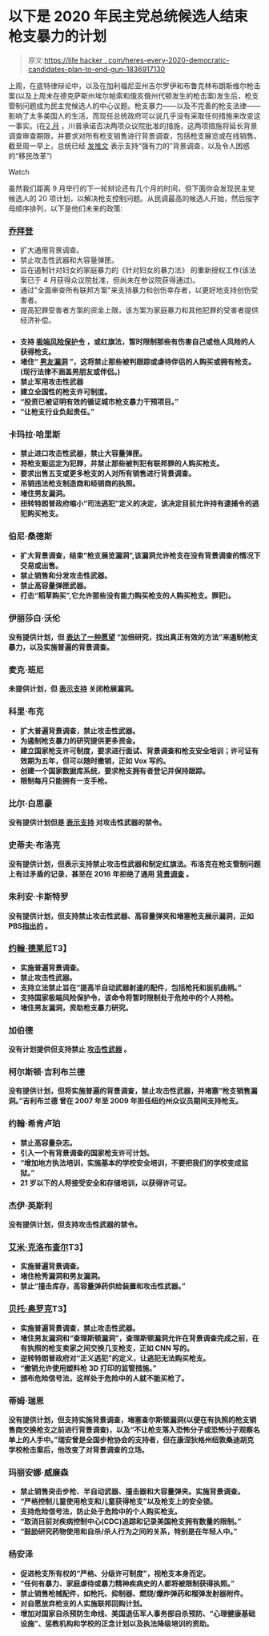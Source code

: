 # 以下是 2020 年民主党总统候选人结束枪支暴力的计划

> 原文:[https://life hacker . com/heres-every-2020-democratic-candidates-plan-to-end-gun-1836917130](https://lifehacker.com/heres-every-2020-democratic-candidates-plan-to-end-gun-1836917130)

上周，在底特律辩论中，以及在加利福尼亚州吉尔罗伊和布鲁克林布朗斯维尔枪击案(以及上周末在德克萨斯州埃尔帕索和俄亥俄州代顿发生的枪击案)发生后，枪支管制问题成为民主党候选人的中心议题。枪支暴力——以及不完善的枪支法律——影响了太多美国人的生活，而现任总统政府可以说几乎没有采取任何措施来改变这一事实。(在[2 月](https://www.cnbc.com/2019/02/28/house-passes-gun-control-background-check-bill-trump-pledges-to-veto.html) ，川普承诺否决两项众议院批准的措施，这两项措施将延长背景调查审查期限，并要求对所有枪支销售进行背景调查，包括枪支展览或在线销售。截至周一早上，总统已经 [发推文](https://twitter.com/realDonaldTrump/status/1158330512341164032) 表示支持“强有力的”背景调查，以及令人困惑的“移民改革”)

Watch

虽然我们距离 9 月举行的下一轮辩论还有几个月的时间，但下面你会发现民主党候选人的 20 项计划，以解决枪支控制问题。从民调最高的候选人开始，然后按字母顺序排列，以下是他们未来的政策:

### [乔拜登](https://joebiden.com/justice/)

*   扩大通用背景调查。
*   禁止攻击性武器和大容量弹匣。
*   旨在遏制针对妇女的家庭暴力的《针对妇女的暴力法》 的重新授权工作(该法案已于 4 月获得众议院批准，但尚未在参议院获得通过)。
*   通过"全面审查所有联邦方案"来支持暴力和创伤幸存者，以更好地支持创伤受害者。
*   提高犯罪受害者方案的资金上限，该方案为家庭暴力和其他犯罪的受害者提供经济补偿。

### [](https://peteforamerica.com/issues/)

*   **支持 [极端风险保护令](https://gunresponsibility.org/solution/erpo/) ，或红旗法，暂时限制那些有伤害自己或他人风险的人获得枪支。**
*   **堵住“ [男友漏洞](https://www.nytimes.com/2019/04/01/us/politics/nra-domestic-violence-congress.html) ”，这将禁止那些被判跟踪或虐待伴侣的人购买或拥有枪支。(现行法律不涵盖男朋友或伴侣。)**
*   **禁止军用攻击性武器**
*   **建立全国性的枪支许可制度。**
*   **“投资已被证明有效的循证城市枪支暴力干预项目。”**
*   **“让枪支行业负起责任。”**

### **卡玛拉·哈里斯**

*   **禁止进口攻击性武器，禁止大容量弹匣。**
*   **将枪支贩运定为犯罪，并禁止那些被判犯有联邦罪的人购买枪支。**
*   **要求出售五支或更多枪支的人对所有销售进行背景调查。**
*   **吊销违法枪支制造商和经销商的执照。**
*   **堵住男友漏洞。**
*   **扭转特朗普政府缩小“司法逃犯”定义的决定，该决定目前允许持有逮捕令的逃犯购买枪支。**

### **伯尼·桑德斯**

*   **扩大背景调查，结束“枪支展览漏洞”,该漏洞允许枪支在没有背景调查的情况下交易或出售。**
*   **禁止销售和分发攻击性武器。**
*   **禁止高容量弹匣武器。**
*   **打击“稻草购买”,它允许那些没有能力购买枪支的人购买枪支。罪犯)。**

### **伊丽莎白·沃伦**

**没有提供计划，但 [表达了一种愿望](https://twitter.com/msnbc/status/1144068747000504321?lang=en) “加倍研究，找出真正有效的方法”来遏制枪支暴力，以及实施普遍的背景调查。**

### **麦克·班尼**

**未提供计划，但 [表示支持](https://abcnews.go.com/Politics/impossible-argue-colorados-safer-law-sen-michael-bennet/story?id=63431713) 关闭枪展漏洞。**

### **科里·布克**

*   **扩大普遍背景调查，禁止攻击性武器。**
*   **为遏制枪支暴力的研究提供更多资金。**
*   **建立国家枪支许可制度，要求进行面试、背景调查和枪支安全培训；许可证有效期为五年，但可以随时撤销，正如 Vox 写的。**
*   **创建一个国家数据库系统，要求枪支拥有者登记并保持跟踪。**
*   **限制每月只能拥有一支手枪。**

### **比尔·白思豪**

**没有提供计划但是 [表示支持](https://www1.nyc.gov/office-of-the-mayor/news/103-18/transcript-mayor-de-blasio-first-lady-chirlane-mccray-j-phillip-thompson-deputy) 对攻击性武器的禁令。**

### **史蒂夫·布洛克**

**没有提供计划，但表示支持禁止攻击性武器和制定红旗法。布洛克在枪支管制问题上有过矛盾的记录，甚至在 2016 年拒绝了通用 [背景调查](https://www.nytimes.com/2019/05/14/us/politics/steve-bullock-on-the-issues.html) 。**

### **朱利安·卡斯特罗** 

**没有提供计划，但支持禁止攻击性武器、高容量弹夹和堵塞枪支展示漏洞，正如 PBS[指出的](https://www.pbs.org/newshour/politics/what-does-julian-castro-believe-where-the-candidate-stands-on-8-issues) 。**

### **[约翰·德莱尼](https://www.johndelaney.com/issues/gun-safety/)T3】**

*   **实施普遍背景调查。**
*   **禁止攻击性武器。**
*   **支持立法禁止旨在“提高半自动武器射速的配件，包括枪托和扳机曲柄。”**
*   **支持国家极端风险保护令，该命令将暂时限制处于危险中的个人持枪。**
*   **堵住男友漏洞，资助枪支暴力研究。**

### **加伯德**

**没有计划提供但支持禁止 [攻击性武器](https://abcnews.go.com/Politics/heres-2020-democrats-differ-gun-control/story?id=62970498) 。**

### **柯尔斯顿·吉利布兰德**

**没有提供计划，但将实施普遍的背景调查，禁止攻击性武器，并堵塞“枪支销售漏洞。”吉利布兰德 曾在 2007 年至 2009 年担任纽约州众议员期间支持枪支。**

### **约翰·希肯卢珀**

*   **禁止高容量杂志。**
*   **引入一个有背景调查的国家枪支许可计划。**
*   **“增加地方执法培训，实施基本的学校安全培训，不要把我们的学校变成监狱。”**
*   **21 岁以下的人将接受安全和存储培训，以获得许可证。**

### **杰伊·英斯利**

**没有提供计划，但支持攻击性武器的禁令。**

### **[艾米·克洛布查尔](https://amyklobuchar.com/issues/a-safer-world/)T3】**

*   **实施普遍背景调查。**
*   **堵住枪秀漏洞和男友漏洞。**
*   **禁止“撞击库存，高容量弹药供给装置和攻击性武器。”**

### **[贝托·奥罗克](https://betoorourke.com/#plans)T3】**

*   **实施普遍背景调查，禁止攻击性武器。**
*   **堵住男友漏洞和“查理斯顿漏洞”，查理斯顿漏洞允许在背景调查完成之前，在有执照的枪支卖家之间交换几支枪支，正如 CNN 写的。**
*   **逆转特朗普政府对“正义逃犯”的定义，让逃犯无法购买枪支。**
*   **“撤销允许使用塑料枪 3D 打印的监管措施。”**
*   **颁布危险信号法，这样处于危险中的人就不能买枪了。**

### **蒂姆·瑞恩**

**没有提供计划，但支持实施背景调查，堵塞查尔斯顿漏洞(以便在有执照的枪支销售商交换枪支之前进行背景调查)，以及“不让枪支落入恐怖分子或恐怖分子观察名单上的人手中。”瑞安曾是全国步枪协会的支持者，但在康涅狄格州纽敦桑迪胡克学校枪击案后，他改变了对背景调查的立场。**

### **玛丽安娜·威廉森**

*   **禁止销售突击步枪、半自动武器、撞击器和大容量弹夹。实施背景调查。**
*   **“严格控制儿童使用枪支和儿童获得枪支”以及枪支上的安全锁。**
*   **支持危险信号法，防止处于危险中的个人购买枪支。**
*   **“取消目前对疾病控制中心(CDC)追踪和记录美国枪支拥有数量的限制。”**
*   **“鼓励研究药物使用和自杀/杀人行为之间的关系，特别是在年轻人中。”**

### **杨安泽**

*   **促进枪支所有权的“严格、分级许可制度”，视枪支本身而定。**
*   **“任何有暴力、家庭虐待或暴力精神疾病史的人都将被限制获得执照。”**
*   **禁止销售枪械配件，如枪托、抑制器、燃烧/爆炸弹药和榴弹发射器附件。**
*   **对自愿放弃枪支的人实施联邦回购计划。**
*   **增加对国家自杀预防生命线、美国退伍军人事务部自杀预防、“心理健康基础设施”、惩教机构和学校的正念计划以及执法降级培训的资助。**